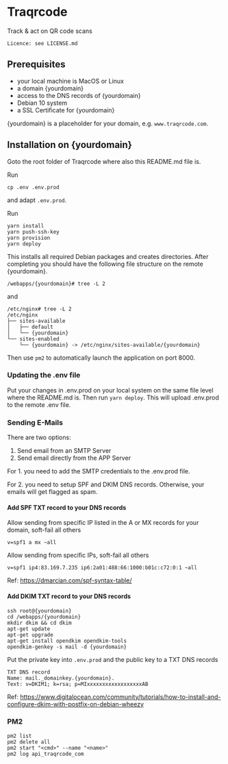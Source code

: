 # Traqrcode

Track & act on QR code scans

```
Licence: see LICENSE.md
```


## Prerequisites

- your local machine is MacOS or Linux
- a domain {yourdomain}
- access to the DNS records of {yourdomain}
- Debian 10 system
- a SSL Certificate for {yourdomain}

{yourdomain} is a placeholder for your domain, e.g. `www.traqrcode.com`.


## Installation on {yourdomain}

Goto the root folder of Traqrcode where also this README.md file is.

Run 
```
cp .env .env.prod
```
and adapt `.env.prod`.

Run
```
yarn install
yarn push-ssh-key
yarn provision
yarn deploy
```

This installs all required Debian packages and creates directories.
After completing you should have the following file structure on the remote {yourdomain}.

```
/webapps/{yourdomain}# tree -L 2
```
and
```
/etc/nginx# tree -L 2 
/etc/nginx
├── sites-available
│   ├── default
│   └── {yourdomain}
└── sites-enabled
    └── {yourdomain} -> /etc/nginx/sites-available/{yourdomain}
```

Then use `pm2` to automatically launch the application on port 8000.

### Updating the .env file

Put your changes in .env.prod on your local system on the same file level where the README.md is.
Then run `yarn deploy`. This will upload .env.prod to the remote .env file.


### Sending E-Mails

There are two options:

1) Send email from an SMTP Server
2) Send email directly from the APP Server

For 1. you need to add the SMTP credentials to the .env.prod file.

For 2. you need to setup SPF and DKIM DNS records. Otherwise, your emails will get flagged as spam.


#### Add SPF TXT record to your DNS records

Allow sending from specific IP listed in the A or MX records for your domain, soft-fail all others
```
v=spf1 a mx ~all
```

Allow sending from specific IPs, soft-fail all others
```
v=spf1 ip4:83.169.7.235 ip6:2a01:488:66:1000:b01c:c72:0:1 ~all
```

Ref: https://dmarcian.com/spf-syntax-table/

#### Add DKIM TXT record to your DNS records

```
ssh root@{yourdomain}
cd /webapps/{yourdomain}
mkdir dkim && cd dkim
apt-get update
apt-get upgrade
apt-get install opendkim opendkim-tools
opendkim-genkey -s mail -d {yourdomain}
```
Put the private key into `.env.prod` and the public key
to a TXT DNS records
```
TXT DNS record
Name: mail._domainkey.{yourdomain}.
Text: v=DKIM1; k=rsa; p=MIxxxxxxxxxxxxxxxxxxAB
```

Ref: https://www.digitalocean.com/community/tutorials/how-to-install-and-configure-dkim-with-postfix-on-debian-wheezy

### PM2

```
pm2 list
pm2 delete all
pm2 start "<cmd>" --name "<name>"
pm2 log api_traqrcode_com
```

